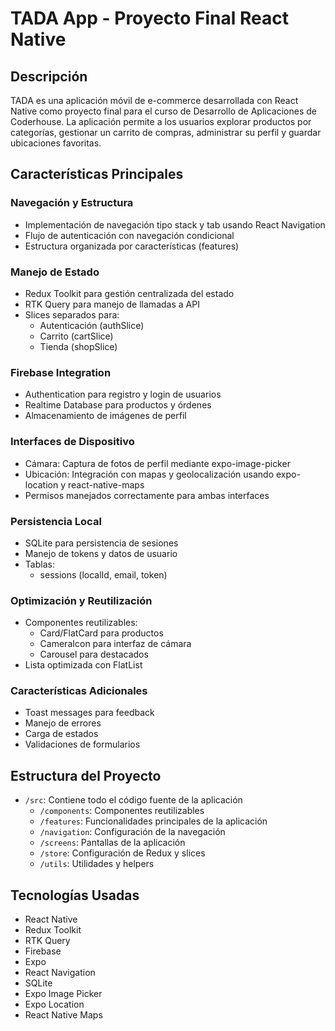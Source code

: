 # TADA App - Proyecto Final React Native

## Descripción
TADA es una aplicación móvil de e-commerce desarrollada con React Native como proyecto final para el curso de Desarrollo de Aplicaciones de Coderhouse. La aplicación permite a los usuarios explorar productos por categorías, gestionar un carrito de compras, administrar su perfil y guardar ubicaciones favoritas.

## Características Principales

### Navegación y Estructura
- Implementación de navegación tipo stack y tab usando React Navigation
- Flujo de autenticación con navegación condicional
- Estructura organizada por características (features)

### Manejo de Estado
- Redux Toolkit para gestión centralizada del estado
- RTK Query para manejo de llamadas a API
- Slices separados para:
  - Autenticación (authSlice)
  - Carrito (cartSlice)
  - Tienda (shopSlice)

### Firebase Integration
- Authentication para registro y login de usuarios
- Realtime Database para productos y órdenes
- Almacenamiento de imágenes de perfil

### Interfaces de Dispositivo
- Cámara: Captura de fotos de perfil mediante expo-image-picker
- Ubicación: Integración con mapas y geolocalización usando expo-location y react-native-maps
- Permisos manejados correctamente para ambas interfaces

### Persistencia Local
- SQLite para persistencia de sesiones
- Manejo de tokens y datos de usuario
- Tablas:
  - sessions (localId, email, token)

### Optimización y Reutilización
- Componentes reutilizables:
  - Card/FlatCard para productos
  - CameraIcon para interfaz de cámara
  - Carousel para destacados
- Lista optimizada con FlatList

### Características Adicionales
- Toast messages para feedback
- Manejo de errores
- Carga de estados
- Validaciones de formularios


## Estructura del Proyecto
- `/src`: Contiene todo el código fuente de la aplicación
  - `/components`: Componentes reutilizables
  - `/features`: Funcionalidades principales de la aplicación
  - `/navigation`: Configuración de la navegación
  - `/screens`: Pantallas de la aplicación
  - `/store`: Configuración de Redux y slices
  - `/utils`: Utilidades y helpers

## Tecnologías Usadas
- React Native
- Redux Toolkit
- RTK Query
- Firebase
- Expo
- React Navigation
- SQLite
- Expo Image Picker
- Expo Location
- React Native Maps
